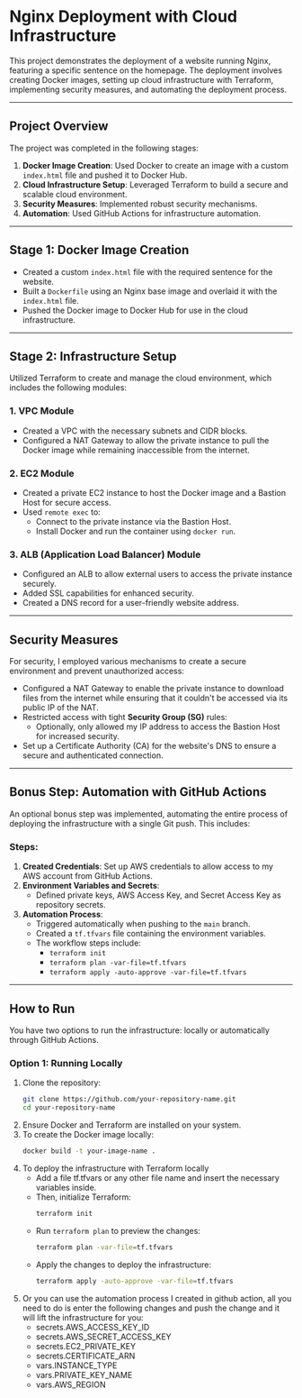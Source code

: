 # Nginx Deployment with Cloud Infrastructure

This project demonstrates the deployment of a website running Nginx, featuring a specific sentence on the homepage. The deployment involves creating Docker images, setting up cloud infrastructure with Terraform, implementing security measures, and automating the deployment process.

---

## Project Overview

The project was completed in the following stages:

1. **Docker Image Creation**: Used Docker to create an image with a custom `index.html` file and pushed it to Docker Hub.
2. **Cloud Infrastructure Setup**: Leveraged Terraform to build a secure and scalable cloud environment.
3. **Security Measures**: Implemented robust security mechanisms.
4. **Automation**: Used GitHub Actions for infrastructure automation.

---

## Stage 1: Docker Image Creation

- Created a custom `index.html` file with the required sentence for the website.
- Built a `Dockerfile` using an Nginx base image and overlaid it with the `index.html` file.
- Pushed the Docker image to Docker Hub for use in the cloud infrastructure.

---

## Stage 2: Infrastructure Setup

Utilized Terraform to create and manage the cloud environment, which includes the following modules:

### **1. VPC Module**
- Created a VPC with the necessary subnets and CIDR blocks.
- Configured a NAT Gateway to allow the private instance to pull the Docker image while remaining inaccessible from the internet.

### **2. EC2 Module**
- Created a private EC2 instance to host the Docker image and a Bastion Host for secure access.
- Used `remote exec` to:
  - Connect to the private instance via the Bastion Host.
  - Install Docker and run the container using `docker run`.

### **3. ALB (Application Load Balancer) Module**
- Configured an ALB to allow external users to access the private instance securely.
- Added SSL capabilities for enhanced security.
- Created a DNS record for a user-friendly website address.

---

## Security Measures

For security, I employed various mechanisms to create a secure environment and prevent unauthorized access:

- Configured a NAT Gateway to enable the private instance to download files from the internet while ensuring that it couldn't be accessed via its public IP of the NAT.
- Restricted access with tight **Security Group (SG)** rules:
  - Optionally, only allowed my IP address to access the Bastion Host for increased security.
- Set up a Certificate Authority (CA) for the website's DNS to ensure a secure and authenticated connection.

---

## Bonus Step: Automation with GitHub Actions

An optional bonus step was implemented, automating the entire process of deploying the infrastructure with a single Git push. This includes:

### Steps:
1. **Created Credentials**: Set up AWS credentials to allow access to my AWS account from GitHub Actions.
2. **Environment Variables and Secrets**:
   - Defined private keys, AWS Access Key, and Secret Access Key as repository secrets.
3. **Automation Process**:
   - Triggered automatically when pushing to the `main` branch.
   - Created a `tf.tfvars` file containing the environment variables.
   - The workflow steps include:
     - `terraform init`
     - `terraform plan -var-file=tf.tfvars`
     - `terraform apply -auto-approve -var-file=tf.tfvars`

---

## How to Run

You have two options to run the infrastructure: locally or automatically through GitHub Actions.

### **Option 1: Running Locally**

1. Clone the repository:
   ```bash
   git clone https://github.com/your-repository-name.git
   cd your-repository-name
   
2. Ensure Docker and Terraform are installed on your system.
3. To create the Docker image locally:
    ```bash
    docker build -t your-image-name .
    
4. To deploy the infrastructure with Terraform locally
    - Add a file tf.tfvars or any other file name and insert the necessary variables inside.
    - Then, initialize Terraform:
        ```bash
        terraform init 
    - Run `terraform plan` to preview the changes:
        ```bash
        terraform plan -var-file=tf.tfvars
    - Apply the changes to deploy the infrastructure:
        ```bash
        terraform apply -auto-approve -var-file=tf.tfvars
    
5. Or you can use the automation process I created in github action, all you need to do is enter the following changes and push the change and it will lift the infrastructure for you:  
    - secrets.AWS_ACCESS_KEY_ID
    - secrets.AWS_SECRET_ACCESS_KEY
    - secrets.EC2_PRIVATE_KEY
    - secrets.CERTIFICATE_ARN
    - vars.INSTANCE_TYPE
    - vars.PRIVATE_KEY_NAME
    - vars.AWS_REGION